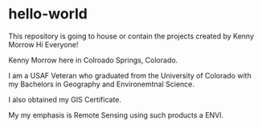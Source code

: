 # hello-world
This repository is going to house or contain the projects created by Kenny Morrow
Hi Everyone!

Kenny Morrow here in Colroado Springs, Colorado.

I am a USAF Veteran who graduated from the University of Colorado with my Bachelors in Geography and Environemtnal Science.

I also obtained my GIS Certificate.

My my emphasis is Remote Sensing using such products a ENVI.
